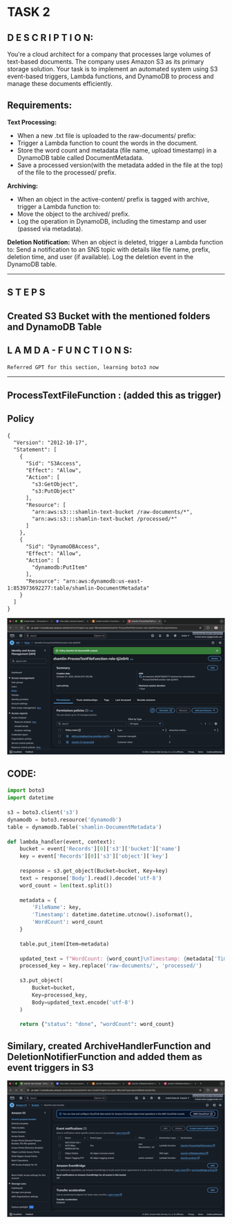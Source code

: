 # TASK 2
## D E S C R I P T I O N:

You're a cloud architect for a company that processes large volumes of text-based documents. 
The company uses Amazon S3 as its primary storage solution. 
Your task is to implement an automated system using S3 event-based triggers, Lambda functions, and DynamoDB 
to process and manage these documents efficiently.

## Requirements:

**Text Processing:**
  - When a new .txt file is uploaded to the raw-documents/ prefix:
  - Trigger a Lambda function to count the words in the document.
  - Store the word count and metadata (file name, upload timestamp) in a DynamoDB table called DocumentMetadata.
  - Save a processed version(with the metadata added in the file at the top) of the file to the processed/ prefix.
    
**Archiving:**
  - When an object in the active-content/ prefix is tagged with archive, trigger a Lambda function to:
  - Move the object to the archived/ prefix.
  - Log the operation in DynamoDB, including the timestamp and user (passed via metadata).

**Deletion Notification:**
When an object is deleted, trigger a Lambda function to:
Send a notification to an SNS topic with details like file name, prefix, deletion time, and user (if available).
Log the deletion event in the DynamoDB table.

<hr />

## S T E P S
<h3 />

## Created S3 Bucket with the mentioned folders and DynamoDB Table 
## L A M D A  -  F U N C T I O N S:
`Referred GPT for this section, learning boto3 now`
<hr />

## ProcessTextFileFunction : (added this as trigger)
## Policy
```
{
  "Version": "2012-10-17",
  "Statement": [
    {
      "Sid": "S3Access",
      "Effect": "Allow",
      "Action": [
        "s3:GetObject",
        "s3:PutObject"
      ],
      "Resource": [
        "arn:aws:s3:::shamlin-text-bucket /raw-documents/*",
        "arn:aws:s3:::shamlin-text-bucket /processed/*"
      ]
    },
    {
      "Sid": "DynamoDBAccess",
      "Effect": "Allow",
      "Action": [
        "dynamodb:PutItem"
      ],
      "Resource": "arn:aws:dynamodb:us-east-1:853973692277:table/shamlin-DocumentMetadata"
    }
  ]
}
```

<img src ="https://github.com/Shamlin-Presidio/AWS_Training/blob/main/Day9/Assets/Policy.png" />

## CODE:

```python
import boto3
import datetime

s3 = boto3.client('s3')
dynamodb = boto3.resource('dynamodb')
table = dynamodb.Table('shamlin-DocumentMetadata')

def lambda_handler(event, context):
    bucket = event['Records'][0]['s3']['bucket']['name']
    key = event['Records'][0]['s3']['object']['key']
    
    response = s3.get_object(Bucket=bucket, Key=key)
    text = response['Body'].read().decode('utf-8')
    word_count = len(text.split())

    metadata = {
        'FileName': key,
        'Timestamp': datetime.datetime.utcnow().isoformat(),
        'WordCount': word_count
    }

    table.put_item(Item=metadata)

    updated_text = f"WordCount: {word_count}\nTimestamp: {metadata['Timestamp']}\n\n{text}"
    processed_key = key.replace('raw-documents/', 'processed/')
    
    s3.put_object(
        Bucket=bucket,
        Key=processed_key,
        Body=updated_text.encode('utf-8')
    )

    return {"status": "done", "wordCount": word_count}
```
## Similary, created ArchiveHandlerFunction and DeletionNotifierFunction and added them as event triggers in S3

<img src ="https://github.com/Shamlin-Presidio/AWS_Training/blob/main/Day9/Assets/S3%20-%20Events.png" />
